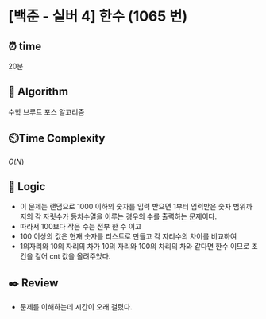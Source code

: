 # [백준 - 실버 4] 한수 (1065 번)

## ⏰  **time**

20분

## :pushpin: **Algorithm**

수학
브루트 포스 알고리즘

## ⏲️**Time Complexity**

$O(N)$

## :round_pushpin: **Logic**

- 이 문제는 랜덤으로 1000 이하의 숫자를 입력 받으면 1부터 입력받은 숫자 범위까지의 각 자릿수가 등차수열을 이루는 경우의 수를 출력하는 문제이다.
- 따라서 100보다 작은 수는 전부 한 수 이고
- 100 이상의 값은 현재 숫자를 리스트로 만들고 각 자리수의 차이를 비교하여
- 1의자리와 10의 자리의 차가 10의 자리와 100의 차리의 차와 같다면 한수 이므로 조건을 걸어 cnt 값을 올려주었다.

## :black_nib: **Review**

- 문제를 이해하는데 시간이 오래 걸렸다.